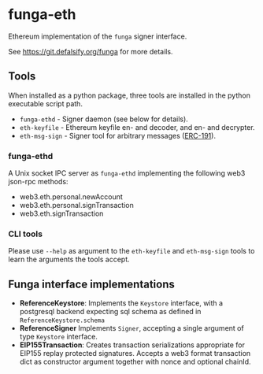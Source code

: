 # funga-eth

Ethereum implementation of the `funga` signer interface.

See https://git.defalsify.org/funga for more details.

## Tools

When installed as a python package, three tools are installed in the python executable script path.

* `funga-ethd` - Signer daemon (see below for details).
* `eth-keyfile` - Ethereum keyfile en- and decoder, and en- and decrypter.
* `eth-msg-sign` - Signer tool for arbitrary messages ([ERC-191](https://eips.ethereum.org/EIPS/eip-191)).


### funga-ethd

A Unix socket IPC server as `funga-ethd` implementing the following web3 json-rpc methods:

* web3.eth.personal.newAccount
* web3.eth.personal.signTransaction
* web3.eth.signTransaction


### CLI tools

Please use `--help` as argument to the `eth-keyfile` and `eth-msg-sign` tools to learn the arguments the tools accept.


## Funga interface implementations

- **ReferenceKeystore**: Implements the `Keystore` interface, with a postgresql backend expecting sql schema as defined in `ReferenceKeystore.schema`
- **ReferenceSigner** Implements `Signer`, accepting a single argument of type `Keystore` interface. 
- **EIP155Transaction**: Creates transaction serializations appropriate for EIP155 replay protected signatures. Accepts a web3 format transaction dict as constructor argument together with nonce and optional chainId.
